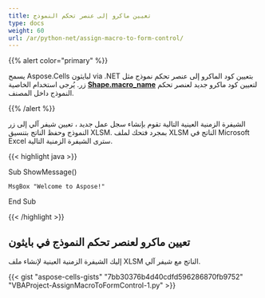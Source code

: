 ```yaml
---
title: تعيين ماكرو إلى عنصر تحكم النموذج
type: docs
weight: 60
url: /ar/python-net/assign-macro-to-form-control/
---
```


{{% alert color="primary" %}}

يسمح Aspose.Cells لبايثون via .NET بتعيين كود الماكرو إلى عنصر تحكم نموذج مثل زر. يُرجى استخدام الخاصية [**Shape.macro_name**](https://reference.aspose.com/cells/python-net/aspose.cells.drawing/shape/macro_name) لتعيين كود ماكرو جديد لعنصر تحكم النموذج داخل المصنف.

{{% /alert %}}

الشيفرة الزمنية العينية التالية تقوم بإنشاء سجل عمل جديد ، تعيين شيفر آلي إلى زر النموذج وحفظ الناتج بتنسيق XLSM. بمجرد فتحك لملف XLSM الناتج في Microsoft Excel سترى الشيفرة الزمنية التالية.

{{< highlight java >}}

 Sub ShowMessage()

    MsgBox "Welcome to Aspose!"

End Sub

{{< /highlight >}}

## **تعيين ماكرو لعنصر تحكم النموذج في بايثون**

إليك الشيفرة الزمنية العينية لإنشاء ملف XLSM الناتج مع شيفر آلي.

{{< gist "aspose-cells-gists" "7bb30376b4d40cdfd596286870fb9752" "VBAProject-AssignMacroToFormControl-1.py" >}}

